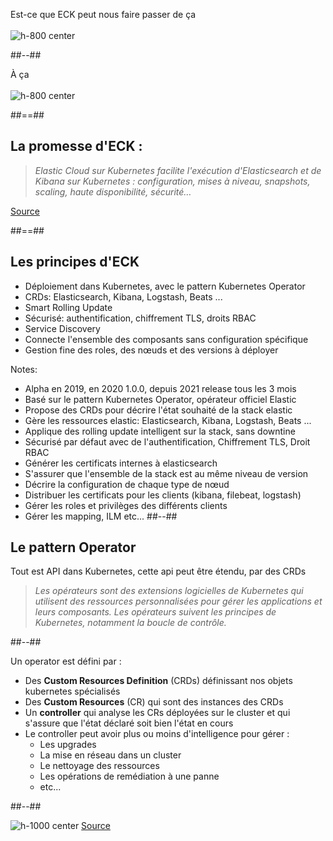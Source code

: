 <!-- .slide: class="two-column" -->


Est-ce que ECK peut nous faire passer de ça<br><br>
![h-800 center](./assets/images/homer-cooking.gif)
<!-- .element: class="fragment" -->

##--##

À ça<br><br>
![h-800 center](./assets/images/cooking-pro.gif)
<!-- .element: class="fragment" -->

##==##

<!-- .slide: class="quote-slide" -->

## La promesse d'ECK :

<blockquote>
<cite>
Elastic Cloud sur Kubernetes facilite l'exécution d'Elasticsearch et de Kibana sur Kubernetes : configuration, mises à niveau, snapshots, scaling, haute disponibilité, sécurité…
</cite>
</blockquote>

[Source](https://www.elastic.co/fr/elastic-cloud-kubernetes)
<!-- .element: class="credits" -->

##==##

## Les principes d'ECK

* Déploiement dans Kubernetes, avec le pattern Kubernetes Operator
* CRDs: Elasticsearch, Kibana, Logstash, Beats ...
* Smart Rolling Update
* Sécurisé: authentification, chiffrement TLS, droits RBAC
* Service Discovery
* Connecte l'ensemble des composants sans configuration spécifique
* Gestion fine des roles, des nœuds et des versions à déployer
 <!-- .element: class="list-fragment" -->

Notes:
- Alpha en 2019, en 2020 1.0.0, depuis 2021 release tous les 3 mois
- Basé sur le pattern Kubernetes Operator, opérateur officiel Elastic
- Propose des CRDs pour décrire l'état souhaité de la stack elastic
- Gère les ressources elastic: Elasticsearch, Kibana, Logstash, Beats ...
- Applique des rolling update intelligent sur la stack, sans downtine
- Sécurisé par défaut avec de l'authentification, Chiffrement TLS, Droit RBAC
- Générer les certificats internes à elasticsearch
- S'assurer que l'ensemble de la stack est au même niveau de version
- Décrire la configuration de chaque type de nœud
- Distribuer les certificats pour les clients (kibana, filebeat, logstash)
- Gérer les roles et privilèges des différents clients
- Gérer les mapping, ILM etc...
##--##

## Le pattern Operator

Tout est API dans Kubernetes, cette api peut être étendu, par des CRDs

<blockquote>
<cite>
Les opérateurs sont des extensions logicielles de Kubernetes qui utilisent des ressources personnalisées pour gérer les applications et leurs composants. Les opérateurs suivent les principes de Kubernetes, notamment la boucle de contrôle.
</cite>
</blockquote>

##--##

Un operator est défini par :

* Des <b>Custom Resources Definition</b> (CRDs) définissant nos objets kubernetes spécialisés
* Des <b>Custom Resources</b> (CR) qui sont des instances des CRDs
* Un <b>controller</b> qui analyse les CRs déployées sur le cluster et qui s'assure que l'état déclaré soit bien l'état en cours
* Le controller peut avoir plus ou moins d'intelligence pour gérer :
    * Les upgrades
    * La mise en réseau dans un cluster
    * Le nettoyage des ressources
    * Les opérations de remédiation à une panne
    * etc...

##--##

![h-1000 center](./assets/images/k8s-operator.webp)
[Source](https://www.cncf.io/blog/2022/06/15/kubernetes-operators-what-are-they-some-examples/)
<!-- .element: class="credits" -->

